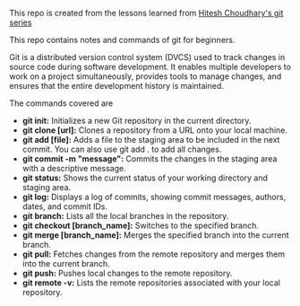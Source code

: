 This repo is created from the lessons learned from [Hitesh Choudhary's git series](https://www.youtube.com/watch?v=7tOLcNZfPso&list=PLRAV69dS1uWT4v4iK1h6qejyhGObFH9_o&index=1)

This repo contains notes and commands of git for beginners.

Git is a distributed version control system (DVCS) used to track changes in source code during software development. It enables multiple developers to work on a project simultaneously, provides tools to manage changes, and ensures that the entire development history is maintained.


The commands covered are 
- **git init:** Initializes a new Git repository in the current directory.
- **git clone [url]:** Clones a repository from a URL onto your local machine.
- **git add [file]:** Adds a file to the staging area to be included in the next commit. You can also use git add . to add all changes.
- **git commit -m "message":** Commits the changes in the staging area with a descriptive message.
- **git status:** Shows the current status of your working directory and staging area.
- **git log:** Displays a log of commits, showing commit messages, authors, dates, and commit IDs.
- **git branch:** Lists all the local branches in the repository.
- **git checkout [branch_name]:** Switches to the specified branch.
- **git merge [branch_name]:** Merges the specified branch into the current branch.
- **git pull:** Fetches changes from the remote repository and merges them into the current branch.
- **git push:** Pushes local changes to the remote repository.
- **git remote -v:** Lists the remote repositories associated with your local repository.

